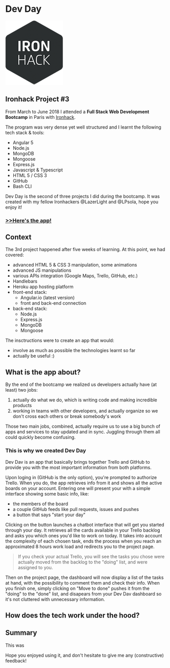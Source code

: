# Dev Day

![Ironhack logo](./src/assets/images/ironhack-logo.png)
## Ironhack Project #3
From March to June 2018 I attended a **Full Stack Web Development Bootcamp** in Paris with [Ironhack](http://www.ironhack.com/en).

The program was very dense yet well structured and I learnt the following tech stack & tools:
- Angular 5
- Node.js
- MongoDB
- Mongoose
- Express.js
- Javascript & Typescript
- HTML 5 / CSS 3
- GitHub
- Bash CLI

Dev Day is the second of three projects I did during the bootcamp. It was created with my fellow Ironhackers @LazerLight and @LPsola, hope you enjoy it!


### [>>Here's the app!](https://dev-day33.herokuapp.com/)


## Context
The 3rd project happened after five weeks of learning. At this point, we had covered:
- advanced HTML 5 & CSS 3 manipulation, some animations
- advanced JS manipulations
- various APIs integration (Google Maps, Trello, GitHub, etc.)
- Handlebars
- Heroku app hosting platform
- front-end stack:
  - Angular.io (latest version)
  - front and back-end connection
- back-end stack:
  - Node.js 
  - Express.js
  - MongoDB
  - Mongoose

The insctructions were to create an app that would:
- involve as much as possible the technologies learnt so far
- actually be useful :)


## What is the app about?
By the end of the bootcamp we realized us developers actually have (at least) two jobs:
1. actually do what we do, which is writing code and making incredible products
2. working in teams with other developers, and actually organize so we don't cross each others or break somebody's work

Those two main jobs, combined, actually require us to use a big bunch of apps and services to stay updated and in sync. Juggling through them all could quickly become confusing.

### This is why we created Dev Day
Dev Dav is an app that basically brings together Trello and GitHub to provide you with the most important information from both platforms.

Upon loging in (GitHub is the only option), you're prompted to authorize Trello. When you do, the app retrieves info from it and shows all the active boards on your account. Entering one will present your with a simple interface showing some basic info, like:
- the members of the board
- a couple GitHub feeds like pull requests, issues and pushes
- a button that says "start your day"

Clicking on the button launches a chatbot interface that will get you started through your day. It retrieves all the cards available in your Trello backlog and asks you which ones you'd like to work on today. It takes into account the complexity of each chosen task, ends the process when you reach an approximated 8 hours work load and redirects you to the project page.

> If you check your actual Trello, you will see the tasks you chose were actually moved from the backlog to the "doing" list, and were assigned to you.

Then on the project page, the dashboard will now display a list of the tasks at hand, with the possibility to comment them and check their info. When you finish one, simply clicking on "Move to done" pushes it from the "doing" to the "done" list, and disapears from your Dev Dav dashboard so it's not cluttered with unnecessary information.


## How does the tech work under the hood?



## Summary
This was

Hope you enjoyed using it, and don't hesitate to give me any (constructive) feedback!
